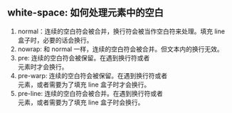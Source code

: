## white-space: 如何处理元素中的空白

1. normal：连续的空白符会被合并，换行符会被当作空白符来处理。填充 line 盒子时，必要的话会换行。
2. nowrap: 和 normal 一样，连续的空白符会被合并。但文本内的换行无效。
3. pre: 连续的空白符会被保留。在遇到换行符或者<br>元素时才会换行。
4. pre-warp: 连续的空白符会被保留。在遇到换行符或者<br>元素，或者需要为了填充 line 盒子时才会换行。
5. pre-line: 连续的空白符会被合并。在遇到换行符或者<br>元素，或者需要为了填充 line 盒子时会换行。
